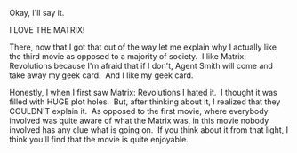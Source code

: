 Okay, I'll say it.

I LOVE THE MATRIX!

There, now that I got that out of the way let me explain why I actually
like the third movie as opposed to a majority of society.  I like
Matrix: Revolutions because I'm afraid that if I don't, Agent Smith will
come and take away my geek card.  And I like my geek card. 

Honestly, I when I first saw Matrix: Revolutions I hated it.  I thought
it was filled with HUGE plot holes.  But, after thinking about it, I
realized that they COULDN'T explain it.  As opposed to the first movie,
where everybody involved was quite aware of what the Matrix was, in this
movie nobody involved has any clue what is going on.  If you think about
it from that light, I think you'll find that the movie is quite
enjoyable.
